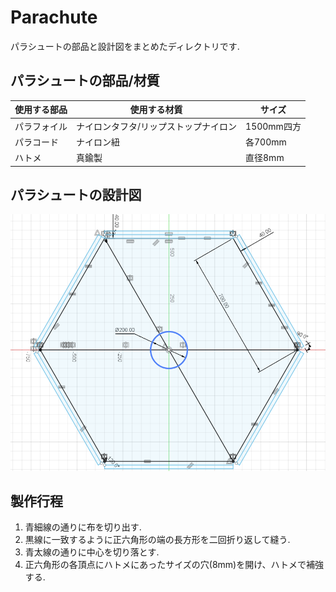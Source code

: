 # Parachute
パラシュートの部品と設計図をまとめたディレクトリです.

## パラシュートの部品/材質
|使用する部品|使用する材質|サイズ|
|----|-----|------|
|パラフォイル|ナイロンタフタ/リップストップナイロン|1500mm四方|
|パラコード|ナイロン紐|各700mm|
|ハトメ|真鍮製|直径8mm|

## パラシュートの設計図
![parachute](/Design-Data/Mechanic/Parachute/figures/parachute.png)

## 製作行程
1. 青細線の通りに布を切り出す.
2. 黒線に一致するように正六角形の端の長方形を二回折り返して縫う.
3. 青太線の通りに中心を切り落とす.
4. 正六角形の各頂点にハトメにあったサイズの穴(8mm)を開け、ハトメで補強する.